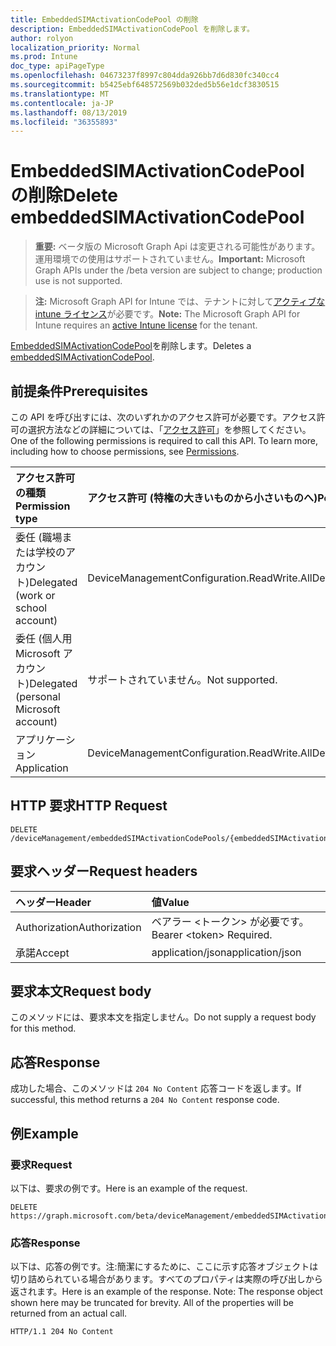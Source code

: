 ```yaml
---
title: EmbeddedSIMActivationCodePool の削除
description: EmbeddedSIMActivationCodePool を削除します。
author: rolyon
localization_priority: Normal
ms.prod: Intune
doc_type: apiPageType
ms.openlocfilehash: 04673237f8997c804dda926bb7d6d830fc340cc4
ms.sourcegitcommit: b5425ebf648572569b032ded5b56e1dcf3830515
ms.translationtype: MT
ms.contentlocale: ja-JP
ms.lasthandoff: 08/13/2019
ms.locfileid: "36355893"
---
```

# <a name="delete-embeddedsimactivationcodepool"></a><span data-ttu-id="84f86-103">EmbeddedSIMActivationCodePool の削除</span><span class="sxs-lookup"><span data-stu-id="84f86-103">Delete embeddedSIMActivationCodePool</span></span>

> <span data-ttu-id="84f86-104">**重要:** ベータ版の Microsoft Graph Api は変更される可能性があります。運用環境での使用はサポートされていません。</span><span class="sxs-lookup"><span data-stu-id="84f86-104">**Important:** Microsoft Graph APIs under the /beta version are subject to change; production use is not supported.</span></span>

> <span data-ttu-id="84f86-105">**注:** Microsoft Graph API for Intune では、テナントに対して[アクティブな intune ライセンス](https://go.microsoft.com/fwlink/?linkid=839381)が必要です。</span><span class="sxs-lookup"><span data-stu-id="84f86-105">**Note:** The Microsoft Graph API for Intune requires an [active Intune license](https://go.microsoft.com/fwlink/?linkid=839381) for the tenant.</span></span>

<span data-ttu-id="84f86-106">[EmbeddedSIMActivationCodePool](../resources/intune-esim-embeddedsimactivationcodepool.md)を削除します。</span><span class="sxs-lookup"><span data-stu-id="84f86-106">Deletes a [embeddedSIMActivationCodePool](../resources/intune-esim-embeddedsimactivationcodepool.md).</span></span>

## <a name="prerequisites"></a><span data-ttu-id="84f86-107">前提条件</span><span class="sxs-lookup"><span data-stu-id="84f86-107">Prerequisites</span></span>
<span data-ttu-id="84f86-p101">この API を呼び出すには、次のいずれかのアクセス許可が必要です。アクセス許可の選択方法などの詳細については、「[アクセス許可](/graph/permissions-reference)」を参照してください。</span><span class="sxs-lookup"><span data-stu-id="84f86-p101">One of the following permissions is required to call this API. To learn more, including how to choose permissions, see [Permissions](/graph/permissions-reference).</span></span>

|<span data-ttu-id="84f86-110">アクセス許可の種類</span><span class="sxs-lookup"><span data-stu-id="84f86-110">Permission type</span></span>|<span data-ttu-id="84f86-111">アクセス許可 (特権の大きいものから小さいものへ)</span><span class="sxs-lookup"><span data-stu-id="84f86-111">Permissions (from most to least privileged)</span></span>|
|:---|:---|
|<span data-ttu-id="84f86-112">委任 (職場または学校のアカウント)</span><span class="sxs-lookup"><span data-stu-id="84f86-112">Delegated (work or school account)</span></span>|<span data-ttu-id="84f86-113">DeviceManagementConfiguration.ReadWrite.All</span><span class="sxs-lookup"><span data-stu-id="84f86-113">DeviceManagementConfiguration.ReadWrite.All</span></span>|
|<span data-ttu-id="84f86-114">委任 (個人用 Microsoft アカウント)</span><span class="sxs-lookup"><span data-stu-id="84f86-114">Delegated (personal Microsoft account)</span></span>|<span data-ttu-id="84f86-115">サポートされていません。</span><span class="sxs-lookup"><span data-stu-id="84f86-115">Not supported.</span></span>|
|<span data-ttu-id="84f86-116">アプリケーション</span><span class="sxs-lookup"><span data-stu-id="84f86-116">Application</span></span>|<span data-ttu-id="84f86-117">DeviceManagementConfiguration.ReadWrite.All</span><span class="sxs-lookup"><span data-stu-id="84f86-117">DeviceManagementConfiguration.ReadWrite.All</span></span>|

## <a name="http-request"></a><span data-ttu-id="84f86-118">HTTP 要求</span><span class="sxs-lookup"><span data-stu-id="84f86-118">HTTP Request</span></span>
<!-- {
  "blockType": "ignored"
}
-->
``` http
DELETE /deviceManagement/embeddedSIMActivationCodePools/{embeddedSIMActivationCodePoolId}
```

## <a name="request-headers"></a><span data-ttu-id="84f86-119">要求ヘッダー</span><span class="sxs-lookup"><span data-stu-id="84f86-119">Request headers</span></span>
|<span data-ttu-id="84f86-120">ヘッダー</span><span class="sxs-lookup"><span data-stu-id="84f86-120">Header</span></span>|<span data-ttu-id="84f86-121">値</span><span class="sxs-lookup"><span data-stu-id="84f86-121">Value</span></span>|
|:---|:---|
|<span data-ttu-id="84f86-122">Authorization</span><span class="sxs-lookup"><span data-stu-id="84f86-122">Authorization</span></span>|<span data-ttu-id="84f86-123">ベアラー &lt;トークン&gt; が必要です。</span><span class="sxs-lookup"><span data-stu-id="84f86-123">Bearer &lt;token&gt; Required.</span></span>|
|<span data-ttu-id="84f86-124">承諾</span><span class="sxs-lookup"><span data-stu-id="84f86-124">Accept</span></span>|<span data-ttu-id="84f86-125">application/json</span><span class="sxs-lookup"><span data-stu-id="84f86-125">application/json</span></span>|

## <a name="request-body"></a><span data-ttu-id="84f86-126">要求本文</span><span class="sxs-lookup"><span data-stu-id="84f86-126">Request body</span></span>
<span data-ttu-id="84f86-127">このメソッドには、要求本文を指定しません。</span><span class="sxs-lookup"><span data-stu-id="84f86-127">Do not supply a request body for this method.</span></span>

## <a name="response"></a><span data-ttu-id="84f86-128">応答</span><span class="sxs-lookup"><span data-stu-id="84f86-128">Response</span></span>
<span data-ttu-id="84f86-129">成功した場合、このメソッドは `204 No Content` 応答コードを返します。</span><span class="sxs-lookup"><span data-stu-id="84f86-129">If successful, this method returns a `204 No Content` response code.</span></span>

## <a name="example"></a><span data-ttu-id="84f86-130">例</span><span class="sxs-lookup"><span data-stu-id="84f86-130">Example</span></span>

### <a name="request"></a><span data-ttu-id="84f86-131">要求</span><span class="sxs-lookup"><span data-stu-id="84f86-131">Request</span></span>
<span data-ttu-id="84f86-132">以下は、要求の例です。</span><span class="sxs-lookup"><span data-stu-id="84f86-132">Here is an example of the request.</span></span>
``` http
DELETE https://graph.microsoft.com/beta/deviceManagement/embeddedSIMActivationCodePools/{embeddedSIMActivationCodePoolId}
```

### <a name="response"></a><span data-ttu-id="84f86-133">応答</span><span class="sxs-lookup"><span data-stu-id="84f86-133">Response</span></span>
<span data-ttu-id="84f86-p102">以下は、応答の例です。注:簡潔にするために、ここに示す応答オブジェクトは切り詰められている場合があります。すべてのプロパティは実際の呼び出しから返されます。</span><span class="sxs-lookup"><span data-stu-id="84f86-p102">Here is an example of the response. Note: The response object shown here may be truncated for brevity. All of the properties will be returned from an actual call.</span></span>
``` http
HTTP/1.1 204 No Content
```






